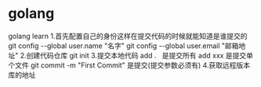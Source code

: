 # golang
golang learn
1.首先配置自己的身份这样在提交代码的时候就能知道是谁提交的
git config --global user.name "名字"
git config --global user.email "邮箱地址"
2.创建代码仓库
git init
3.提交本地代码
add .   是提交所有
add xxx 是提交单个文件
git commit -m "First Commit" 是提交(提交参数必须有)
4.获取远程版本库的地址
